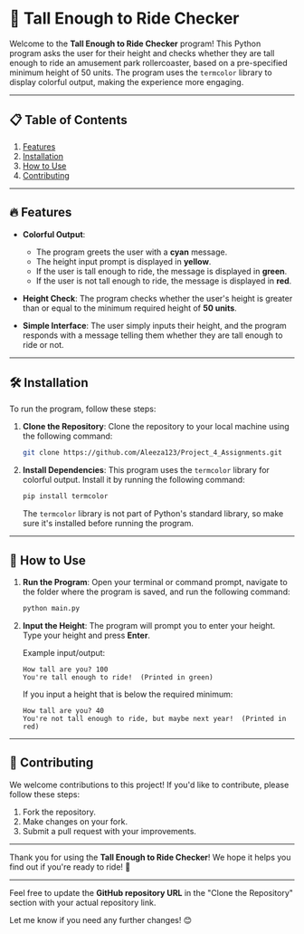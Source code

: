 # 📝 Tall Enough to Ride Checker

Welcome to the **Tall Enough to Ride Checker** program! This Python program asks the user for their height and checks whether they are tall enough to ride an amusement park rollercoaster, based on a pre-specified minimum height of 50 units. The program uses the `termcolor` library to display colorful output, making the experience more engaging.

---

## 📋 Table of Contents

1. [Features](#features)
2. [Installation](#installation)
3. [How to Use](#how-to-use)
4. [Contributing](#contributing)

---

## 🔥 Features

- **Colorful Output**: 
  - The program greets the user with a **cyan** message.
  - The height input prompt is displayed in **yellow**.
  - If the user is tall enough to ride, the message is displayed in **green**.
  - If the user is not tall enough to ride, the message is displayed in **red**.
  
- **Height Check**: 
  The program checks whether the user's height is greater than or equal to the minimum required height of **50 units**.

- **Simple Interface**: 
  The user simply inputs their height, and the program responds with a message telling them whether they are tall enough to ride or not.

---

## 🛠️ Installation

To run the program, follow these steps:

1. **Clone the Repository**:
    Clone the repository to your local machine using the following command:

    ```bash
    git clone https://github.com/Aleeza123/Project_4_Assignments.git
    ```

2. **Install Dependencies**:
    This program uses the `termcolor` library for colorful output. Install it by running the following command:

    ```bash
    pip install termcolor
    ```

    The `termcolor` library is not part of Python's standard library, so make sure it's installed before running the program.

---

## 🚀 How to Use

1. **Run the Program**:
    Open your terminal or command prompt, navigate to the folder where the program is saved, and run the following command:

    ```bash
    python main.py
    ```

2. **Input the Height**:
    The program will prompt you to enter your height. Type your height and press **Enter**.

    Example input/output:
    ```plaintext
    How tall are you? 100
    You're tall enough to ride!  (Printed in green)
    ```

    If you input a height that is below the required minimum:
    ```plaintext
    How tall are you? 40
    You're not tall enough to ride, but maybe next year!  (Printed in red)
    ```

---

## 🤝 Contributing

We welcome contributions to this project! If you'd like to contribute, please follow these steps:

1. Fork the repository.
2. Make changes on your fork.
3. Submit a pull request with your improvements.

---

Thank you for using the **Tall Enough to Ride Checker**! We hope it helps you find out if you're ready to ride! 🎢

---

Feel free to update the **GitHub repository URL** in the "Clone the Repository" section with your actual repository link.

Let me know if you need any further changes! 😊
